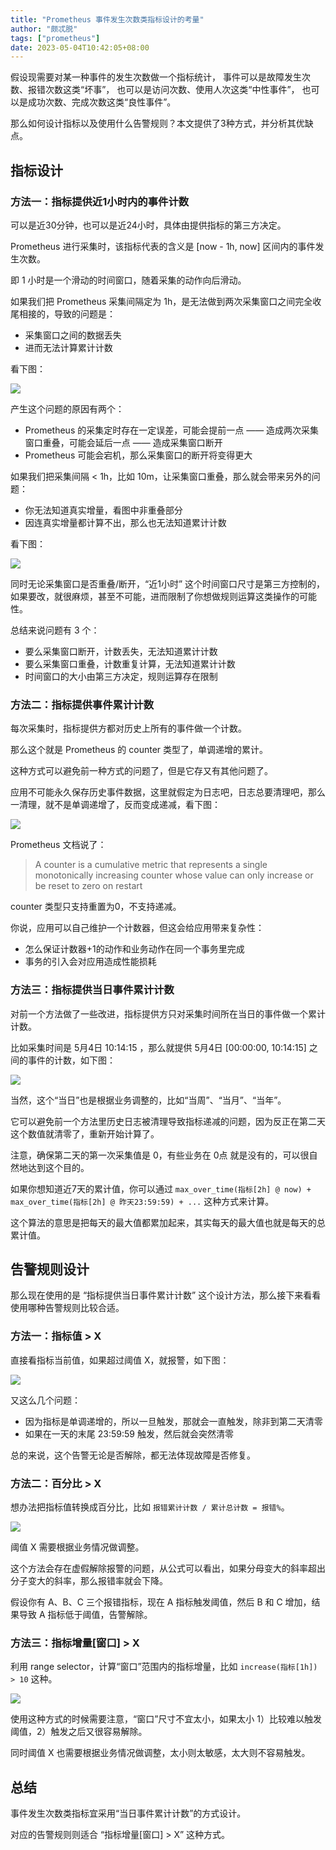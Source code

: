 ```yaml
---
title: "Prometheus 事件发生次数类指标设计的考量"
author: "颇忒脱"
tags: ["prometheus"]
date: 2023-05-04T10:42:05+08:00
---
```


<!--more-->

假设现需要对某一种事件的发生次数做一个指标统计，
事件可以是故障发生次数、报错次数这类“坏事”，
也可以是访问次数、使用人次这类“中性事件”，
也可以是成功次数、完成次数这类“良性事件”。

那么如何设计指标以及使用什么告警规则？本文提供了3种方式，并分析其优缺点。

## 指标设计

### 方法一：指标提供近1小时内的事件计数

可以是近30分钟，也可以是近24小时，具体由提供指标的第三方决定。

Prometheus 进行采集时，该指标代表的含义是 [now - 1h, now] 区间内的事件发生次数。

即 1 小时是一个滑动的时间窗口，随着采集的动作向后滑动。

如果我们把 Prometheus 采集间隔定为 1h，是无法做到两次采集窗口之间完全收尾相接的，导致的问题是：

* 采集窗口之间的数据丢失
* 进而无法计算累计计数

看下图：

<img src="m-1-1.png" style="zoom:100%" />

产生这个问题的原因有两个：

* Prometheus 的采集定时存在一定误差，可能会提前一点 —— 造成两次采集窗口重叠，可能会延后一点 —— 造成采集窗口断开
* Prometheus 可能会宕机，那么采集窗口的断开将变得更大

如果我们把采集间隔 < 1h，比如 10m，让采集窗口重叠，那么就会带来另外的问题：

* 你无法知道真实增量，看图中非重叠部分
* 因连真实增量都计算不出，那么也无法知道累计计数

看下图：

<img src="m-1-2.png" style="zoom:100%" />

同时无论采集窗口是否重叠/断开，“近1小时” 这个时间窗口尺寸是第三方控制的，如果要改，就很麻烦，甚至不可能，进而限制了你想做规则运算这类操作的可能性。

总结来说问题有 3 个：

* 要么采集窗口断开，计数丢失，无法知道累计计数
* 要么采集窗口重叠，计数重复计算，无法知道累计计数
* 时间窗口的大小由第三方决定，规则运算存在限制

### 方法二：指标提供事件累计计数

每次采集时，指标提供方都对历史上所有的事件做一个计数。

那么这个就是 Prometheus 的 counter 类型了，单调递增的累计。

这种方式可以避免前一种方式的问题了，但是它存又有其他问题了。

应用不可能永久保存历史事件数据，这里就假定为日志吧，日志总要清理吧，那么一清理，就不是单调递增了，反而变成递减，看下图：

<img src="m-2.png" style="zoom:100%" />

Prometheus 文档说了：

> A counter is a cumulative metric that represents a single monotonically increasing counter whose value can only increase or be reset to zero on restart

counter 类型只支持重置为0，不支持递减。

你说，应用可以自己维护一个计数器，但这会给应用带来复杂性：

* 怎么保证计数器+1的动作和业务动作在同一个事务里完成
* 事务的引入会对应用造成性能损耗

### 方法三：指标提供当日事件累计计数

对前一个方法做了一些改进，指标提供方只对采集时间所在当日的事件做一个累计计数。

比如采集时间是 5月4日 10:14:15 ，那么就提供 5月4日 [00:00:00, 10:14:15] 之间的事件的计数，如下图：

<img src="m-3.png" style="zoom:100%" />

当然，这个“当日”也是根据业务调整的，比如“当周”、“当月”、“当年”。

它可以避免前一个方法里历史日志被清理导致指标递减的问题，因为反正在第二天这个数值就清零了，重新开始计算了。

注意，确保第二天的第一次采集值是 0，有些业务在 0点 就是没有的，可以很自然地达到这个目的。

如果你想知道近7天的累计值，你可以通过 `max_over_time(指标[2h] @ now) + max_over_time(指标[2h] @ 昨天23:59:59) + ...` 这种方式来计算。

这个算法的意思是把每天的最大值都累加起来，其实每天的最大值也就是每天的总累计值。

## 告警规则设计

那么现在使用的是 “指标提供当日事件累计计数” 这个设计方法，那么接下来看看使用哪种告警规则比较合适。

### 方法一：指标值 > X

直接看指标当前值，如果超过阈值 X，就报警，如下图：

<img src="r-1.png" style="zoom:100%" />

又这么几个问题：

* 因为指标是单调递增的，所以一旦触发，那就会一直触发，除非到第二天清零
* 如果在一天的末尾 23:59:59 触发，然后就会突然清零

总的来说，这个告警无论是否解除，都无法体现故障是否修复。

### 方法二：百分比 > X

想办法把指标值转换成百分比，比如 `报错累计计数 / 累计总计数 = 报错%`。

<img src="r-2.png" style="zoom:100%" />

阈值 X 需要根据业务情况做调整。

这个方法会存在虚假解除报警的问题，从公式可以看出，如果分母变大的斜率超出分子变大的斜率，那么报错率就会下降。

假设你有 A、B、C 三个报错指标，现在 A 指标触发阈值，然后 B 和 C 增加，结果导致 A 指标低于阈值，告警解除。

### 方法三：指标增量[窗口] > X

利用 range selector，计算“窗口”范围内的指标增量，比如 `increase(指标[1h]) > 10` 这种。

<img src="r-3.png" style="zoom:100%" />

使用这种方式的时候需要注意，“窗口”尺寸不宜太小，如果太小 1）比较难以触发阈值，2）触发之后又很容易解除。

同时阈值 X 也需要根据业务情况做调整，太小则太敏感，太大则不容易触发。

## 总结

事件发生次数类指标宜采用“当日事件累计计数”的方式设计。

对应的告警规则则适合 “指标增量[窗口] > X” 这种方式。




